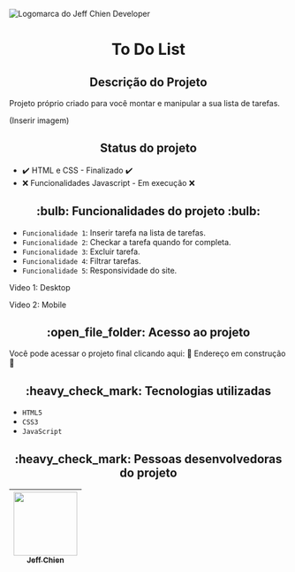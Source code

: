![Logomarca do Jeff Chien Developer](https://user-images.githubusercontent.com/84294361/222778675-65f855ce-f47b-4a91-a8a9-b0fa6a40eef5.png)


<h1 align="center"> To Do List </h1>

<h2 align="center"> Descrição do Projeto </h2>
 
Projeto próprio criado para você montar e manipular a sua lista de tarefas.

(Inserir imagem)


<h2 align="center"> Status do projeto </h2>

- :heavy_check_mark: HTML e CSS - Finalizado :heavy_check_mark:
- :x: Funcionalidades Javascript - Em execução :x:


<h2 align="center"> :bulb: Funcionalidades do projeto :bulb: </h2>

- `Funcionalidade 1`: Inserir tarefa na lista de tarefas.
- `Funcionalidade 2`: Checkar a tarefa quando for completa.
- `Funcionalidade 3`: Excluir tarefa.
- `Funcionalidade 4`: Filtrar tarefas.
- `Funcionalidade 5`: Responsividade do site.

Video 1: Desktop

Video 2: Mobile


<h2 align="center"> :open_file_folder: Acesso ao projeto </h2>

Você pode acessar o projeto final clicando aqui: :construction: Endereço em construção :construction:


<h2 align="center"> :heavy_check_mark: Tecnologias utilizadas </h2>

- `HTML5`
- `CSS3`
- `JavaScript`

<h2 align="center"> :heavy_check_mark: Pessoas desenvolvedoras do projeto </h2>

| [<img src="https://avatars.githubusercontent.com/u/84294361?v=4" width=115><br><sub>Jeff Chien</sub>](https://github.com/JeffChien1) | 
| :---: |

